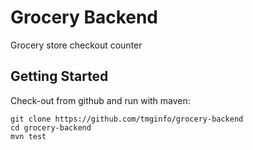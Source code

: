 # Grocery Backend 

Grocery store checkout counter

## Getting Started

Check-out from github and run with maven:

```
git clone https://github.com/tmginfo/grocery-backend
cd grocery-backend
mvn test
```
